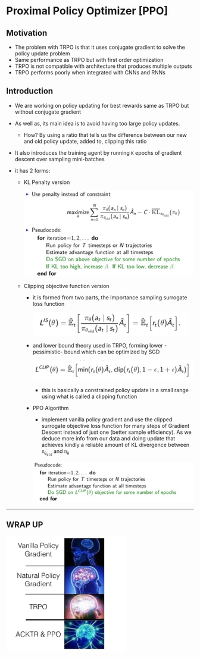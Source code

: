 # Proximal Policy Optimizer [PPO]

## Motivation

- The problem with TRPO is that it uses conjugate gradient to solve the policy update problem
- Same performance as TRPO but with first order optimization
- TRPO is not compatible with architecture that produces multiple outputs
- TRPO performs poorly when integrated with CNNs and RNNs

## Introduction

- We are working on policy updating for best rewards same as TRPO but without conjugate gradient
- As well as, its main idea is to avoid having too large policy updates.
  - How? By using a ratio that tells us the difference between our new and old policy update, added to, clipping this ratio
- It also introduces the training agent by running `K` epochs of gradient descent over sampling mini-batches
- it has 2 forms:

  - KL Penalty version

    ![ppo kl penalty](image/ppo-penalty-version.png)

  - Clipping objective function version

    - it is formed from two parts, the Importance sampling surrogate loss function

      ![Importance sampling loss function](image/importance-sampling-loss-fn.png)

    - and lower bound theory used in TRPO, forming lower -pessimistic- bound which can be optimized by SGD

      ![Clipped version to form lower bound](image/clipping-ppo.png)

      - this is basically a constrained policy update in a small range using what is called a clipping function

    - PPO Algorithm

      - implement vanilla policy gradient and use the clipped surrogate objective loss function for many steps of Gradient Descent instead of just one (better sample efficiency). As we deduce more info from our data and doing update that achieves kindly a reliable amount of KL divergence between `π`<sub>`θ`<sub>`old`</sub></sub> and `π`<sub>`θ`</sub>

      ![PPO pseudo code](image/ppo-algorithm.png)

---

## WRAP UP

![Meme](image/policy-gradient-meme.png)
